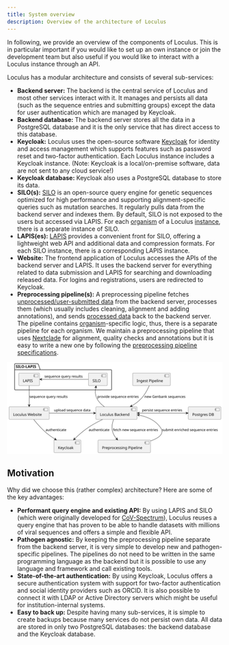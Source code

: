 ```yaml
---
title: System overview
description: Overview of the architecture of Loculus
---
```


In following, we provide an overview of the components of Loculus. This is in particular important if you would like to set up an own instance or join the development team but also useful if you would like to interact with a Loculus instance through an API.

Loculus has a modular architecture and consists of several sub-services:


- **Backend server:** The backend is the central service of Loculus and most other services interact with it. It manages and persists all data (such as the sequence entries and submitting groups) except the data for user authentication which are managed by Keycloak.
- **Backend database:** The backend server stores all the data in a PostgreSQL database and it is the only service that has direct access to this database.
- **Keycloak:** Loculus uses the open-source software [Keycloak](https://github.com/keycloak/keycloak) for identity and access management which supports features such as password reset and two-factor authentication. Each Loculus instance includes a Keycloak instance. (Note: Keycloak is a local/on-premise software, data are not sent to any cloud service!)
- **Keycloak database:** Keycloak also uses a PostgreSQL database to store its data.
- **SILO(s):** [SILO](https://github.com/GenSpectrum/LAPIS-SILO) is an open-source query engine for genetic sequences optimized for high performance and supporting alignment-specific queries such as mutation searches. It regularly pulls data from the backend server and indexes them. By default, SILO is not exposed to the users but accessed via LAPIS. For each [organism](../glossary#organism) of a Loculus [instance](../glossary#instance), there is a separate instance of SILO.
- **LAPIS(es):** [LAPIS](https://github.com/GenSpectrum/LAPIS) provides a convenient front for SILO, offering a lightweight web API and additional data and compression formats. For each SILO instance, there is a corresponding LAPIS instance.
- **Website:** The frontend application of Loculus accesses the APIs of the backend server and LAPIS. It uses the backend server for everything related to data submission and LAPIS for searching and downloading released data. For logins and registrations, users are redirected to Keycloak.
- **Preprocessing pipeline(s):** A preprocessing pipeline fetches [unprocessed/user-submitted data](../glossary#unprocessed-data) from the backend server, processes them (which usually includes cleaning, alignment and adding annotations), and sends  [processed data](../glossary#processed-data) back to the backend server. The pipeline contains [organism](../glossary#organism)-specific logic, thus, there is a separate pipeline for each organism. We maintain a preprocessing pipeline that uses [Nextclade](https://github.com/nextstrain/nextclade) for alignment, quality checks and annotations but it is easy to write a new one by following the [preprocessing pipeline specifications](https://github.com/loculus-project/loculus/blob/main/preprocessing/specification.md).

![Architecture overview](../../../../../backend/docs/plantuml/architectureOverview.svg)

## Motivation

Why did we choose this (rather complex) architecture? Here are some of the key advantages:

- **Performant query engine and existing API:** By using LAPIS and SILO (which were originally developed for [CoV-Spectrum](https://cov-spectrum.org)), Loculus reuses a query engine that has proven to be able to handle datasets with millions of viral sequences and offers a simple and flexible API.
- **Pathogen agnostic:** By keeping the preprocessing pipeline separate from the backend server, it is very simple to develop new and pathogen-specific pipelines. The pipelines do not need to be written in the same programming language as the backend but it is possible to use any language and framework and call existing tools.
- **State-of-the-art authentication:** By using Keycloak, Loculus offers a secure authentication system with support for two-factor authentication and social identity providers such as ORCID. It is also possible to connect it with LDAP or Active Directory servers which might be useful for institution-internal systems.
- **Easy to back up:** Despite having many sub-services, it is simple to create backups because many services do not persist own data. All data are stored in only two PostgreSQL databases: the backend database and the Keycloak database.
